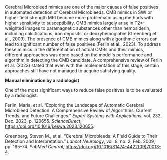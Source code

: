 
Cerebral Microbleed mimics are one of the major causes of false positives in automated detection of Cerebral Microbleeds. CMB mimics in SWI or higher field strength MRI become more problematic using methods with higher sensitivity to susceptibility. CMB mimics largely arise in T2*-weighted images to paramagnetic substances other than hemosiderin, including calcifications, iron deposits, or deoxyhemoglobin (Greenberg et al., 2009). The presence of CMB mimics along with algorithmic errors can lead to significant number of false positives (Ferlin et al., 2023). To address these mimics in the differentiation of actual CMBs and their mimics, different approaches was done based on the model's performance and algorithm in detecting the CMB candidate. A comprehensive review of Ferlin et al. (2023) stated that even with the implementation of this stage, certain approaches still have not managed to acquire satisfying quality. 

**Manual elimination by a radiologist**

One of the most significant ways to reduce false positives is to be evaluated by a radiologist. 

Ferlin, Maria, et al. “Exploring the Landscape of Automatic Cerebral Microbleed Detection: A Comprehensive Review of Algorithms, Current Trends, and Future Challenges.” _Expert Systems with Applications_, vol. 232, Dec. 2023, p. 120655. _ScienceDirect_, https://doi.org/10.1016/j.eswa.2023.120655.

Greenberg, Steven M., et al. “Cerebral Microbleeds: A Field Guide to Their Detection and Interpretation.” _Lancet Neurology_, vol. 8, no. 2, Feb. 2009, pp. 165–74. _PubMed Central_, https://doi.org/10.1016/S1474-4422(09)70013-4.
